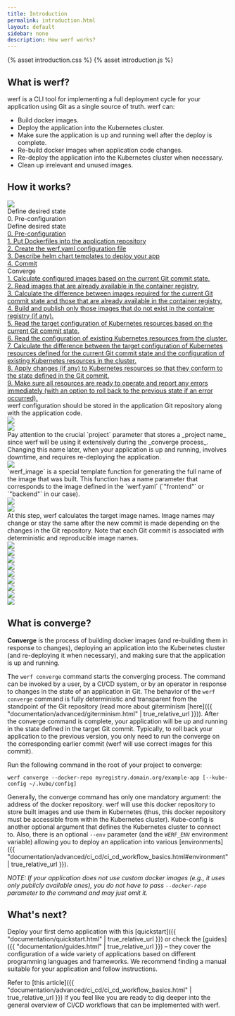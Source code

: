 ```yaml
---
title: Introduction
permalink: introduction.html
layout: default
sidebar: none
description: How werf works?
---
```


{% asset introduction.css %}
{% asset introduction.js %}

<div class="page__container">

## What is werf?

werf is a CLI tool for implementing a full deployment cycle for your application using Git as a single source of truth. werf can:

 - Build docker images.
 - Deploy the application into the Kubernetes cluster.
 - Make sure the application is up and running well after the deploy is complete.
 - Re-build docker images when application code changes.
 - Re-deploy the application into the Kubernetes cluster when necessary.
 - Clean up irrelevant and unused images.

## How it works?
<div id="introduction-presentation" class="introduction-presentation">
    <div id="introduction-presentation-controls" class="introduction-presentation__controls">
        <a href="javascript:void(0)" class="introduction-presentation__controls-nav">
            <img src="{% asset introduction/nav.svg @path %}" />
        </a>
        <div class="introduction-presentation__controls-stage">
            Define desired state
        </div>
        <div class="introduction-presentation__controls-step">
            0. Pre-configuration
        </div>
        <div class="introduction-presentation__controls-selector">
            <div class="introduction-presentation__controls-selector-stage">
                Define desired state
            </div>
            <div class="introduction-presentation__controls-selector-step">
                <a href="javascript:void(0)"
                    data-presentation-selector-option="0"
                    data-presentation-selector-stage="Define desired state">
                    0. Pre-configuration
                </a>
            </div>
            <div class="introduction-presentation__controls-selector-step">
                <a href="javascript:void(0)"
                    data-presentation-selector-option="1"
                    data-presentation-selector-stage="Define desired state">
                    1. Put Dockerfiles into the application repository
                </a>
            </div>
            <div class="introduction-presentation__controls-selector-step">
                <a href="javascript:void(0)"
                    data-presentation-selector-option="2"
                    data-presentation-selector-stage="Define desired state">
                    2. Create the werf.yaml configuration file
                </a>
            </div>
            <div class="introduction-presentation__controls-selector-step">
                <a href="javascript:void(0)"
                    data-presentation-selector-option="3"
                    data-presentation-selector-stage="Define desired state">
                    3. Describe helm chart templates to deploy your app
                </a>
            </div>
            <div class="introduction-presentation__controls-selector-step">
                <a href="javascript:void(0)"
                    data-presentation-selector-option="4"
                    data-presentation-selector-stage="Define desired state">
                    4. Commit
                </a>
            </div>
            <div class="introduction-presentation__controls-selector-stage">
                Converge
            </div>
            <div class="introduction-presentation__controls-selector-step">
                <a href="javascript:void(0)"
                    data-presentation-selector-option="5"
                    data-presentation-selector-stage="Converge">
                    1. Calculate configured images based on the current Git commit state.
                </a>
            </div>
            <div class="introduction-presentation__controls-selector-step">
                <a href="javascript:void(0)"
                    data-presentation-selector-option="6"
                    data-presentation-selector-stage="Converge">
                    2. Read images that are already available in the container registry.
                </a>
            </div>
            <div class="introduction-presentation__controls-selector-step">
                <a href="javascript:void(0)"
                    data-presentation-selector-option="7"
                    data-presentation-selector-stage="Converge">
                    3. Calculate the difference between images required for the current Git commit state and those that are already available in the container registry.
                </a>
            </div>
            <div class="introduction-presentation__controls-selector-step">
                <a href="javascript:void(0)"
                    data-presentation-selector-option="8"
                    data-presentation-selector-stage="Converge">
                    4. Build and publish only those images that do not exist in the container registry (if any).
                </a>
            </div>
            <div class="introduction-presentation__controls-selector-step">
                <a href="javascript:void(0)"
                    data-presentation-selector-option="9"
                    data-presentation-selector-stage="Converge">
                    5. Read the target configuration of Kubernetes resources based on the current Git commit state.
                </a>
            </div>
            <div class="introduction-presentation__controls-selector-step">
                <a href="javascript:void(0)"
                    data-presentation-selector-option="10"
                    data-presentation-selector-stage="Converge">
                    6. Read the configuration of existing Kubernetes resources from the cluster.
                </a>
            </div>
            <div class="introduction-presentation__controls-selector-step">
                <a href="javascript:void(0)"
                    data-presentation-selector-option="11"
                    data-presentation-selector-stage="Converge">
                    7. Calculate the difference between the target configuration of Kubernetes resources defined for the current Git commit state and the configuration of existing Kubernetes resources in the cluster.
                </a>
            </div>
            <div class="introduction-presentation__controls-selector-step">
                <a href="javascript:void(0)"
                    data-presentation-selector-option="12"
                    data-presentation-selector-stage="Converge">
                    8. Apply changes (if any) to Kubernetes resources so that they conform to the state defined in the Git commit.
                </a>
            </div>
            <div class="introduction-presentation__controls-selector-step">
                <a href="javascript:void(0)"
                    data-presentation-selector-option="13"
                    data-presentation-selector-stage="Converge">
                    9. Make sure all resources are ready to operate and report any errors immediately (with an option to roll back to the previous state if an error occurred).
                </a>
            </div>
        </div>
    </div>
    <div class="introduction-presentation__container">
        <div class="introduction-presentation__slide">
            <div class="introduction-presentation__slide-text">
                werf configuration should be stored in the application Git repository along with the application code.
            </div>
            <img src="{% asset introduction/s-1.svg @path %}"
            class="introduction-presentation__slide-img" />
        </div>
        <div class="introduction-presentation__slide">
            <div class="introduction-presentation__slide-text"></div>
            <img src="{% asset introduction/s-2.svg @path %}"
            class="introduction-presentation__slide-img" />
        </div>
        <div class="introduction-presentation__slide">
            <div class="introduction-presentation__slide-text">
<div markdown="1">
Pay attention to the crucial `project` parameter that stores a _project name_ since werf will be using it  extensively during the _converge process_. Changing this name later, when your application is up and running, involves downtime, and requires re-deploying the application.
</div>
            </div>
            <img src="{% asset introduction/s-3.svg @path %}"
            class="introduction-presentation__slide-img" />
        </div>
        <div class="introduction-presentation__slide">
            <div class="introduction-presentation__slide-text">
<div markdown="1">
`werf_image` is a special template function for generating the full name of the image that was built. This function has a name parameter that corresponds to the image defined in the `werf.yaml` (`"frontend"` or `"backend"` in our case).
</div>
            </div>
            <img src="{% asset introduction/s-4.svg @path %}"
            class="introduction-presentation__slide-img" />
        </div>
        <div class="introduction-presentation__slide">
            <div class="introduction-presentation__slide-text"></div>
            <img src="{% asset introduction/s-5.svg @path %}"
            class="introduction-presentation__slide-img" />
        </div>
        <div class="introduction-presentation__slide">
            <div class="introduction-presentation__slide-text">
<div markdown="1">
At this step, werf calculates the target image names. Image names may change or stay the same after the new commit is made depending on the changes in the Git repository. Note that each Git commit is associated with deterministic and reproducible image names.
</div>
            </div>
            <img src="{% asset introduction/s-6.svg @path %}"
            class="introduction-presentation__slide-img" />
        </div>
        <div class="introduction-presentation__slide">
            <div class="introduction-presentation__slide-text"></div>
            <img src="{% asset introduction/s-7.svg @path %}"
            class="introduction-presentation__slide-img" />
        </div>
        <div class="introduction-presentation__slide">
            <div class="introduction-presentation__slide-text"></div>
            <img src="{% asset introduction/s-8.svg @path %}"
            class="introduction-presentation__slide-img" />
        </div>
        <div class="introduction-presentation__slide">
            <div class="introduction-presentation__slide-text"></div>
            <img src="{% asset introduction/s-9.svg @path %}"
            class="introduction-presentation__slide-img" />
        </div>
        <div class="introduction-presentation__slide">
            <div class="introduction-presentation__slide-text"></div>
            <img src="{% asset introduction/s-10.svg @path %}"
            class="introduction-presentation__slide-img" />
        </div>
        <div class="introduction-presentation__slide">
            <div class="introduction-presentation__slide-text"></div>
            <img src="{% asset introduction/s-11.svg @path %}"
            class="introduction-presentation__slide-img" />
        </div>
        <div class="introduction-presentation__slide">
            <div class="introduction-presentation__slide-text"></div>
            <img src="{% asset introduction/s-12.svg @path %}"
            class="introduction-presentation__slide-img" />
        </div>
        <div class="introduction-presentation__slide">
            <div class="introduction-presentation__slide-text">
                <div class="introduction-presentation__slide-title"></div>
            </div>
            <img src="{% asset introduction/s-13.svg @path %}"
            class="introduction-presentation__slide-img" />
        </div>
        <div class="introduction-presentation__slide">
            <div class="introduction-presentation__slide-text">
                <div class="introduction-presentation__slide-title"></div>
            </div>
            <img src="{% asset introduction/s-14.svg @path %}"
            class="introduction-presentation__slide-img" />
        </div>
    </div>
</div>

## What is converge?

**Converge** is the process of building docker images (and re-building them in response to changes), deploying an application into the Kubernetes cluster (and re-deploying it when necessary), and making sure that the application is up and running.

The `werf converge` command starts the converging process. The command can be invoked by a user, by a CI/CD system, or by an operator in response to changes in the state of an application in Git. The behavior of the `werf converge` command is fully deterministic and transparent from the standpoint of the Git repository (read more about giterminism [here]({{ "documentation/advanced/giterminism.html" | true_relative_url }})). After the converge command is complete, your application will be up and running in the state defined in the target Git commit. Typically, to roll back your application to the previous version, you only need to run the converge on the corresponding earlier commit (werf will use correct images for this commit).

Run the following command in the root of your project to converge:

```shell
werf converge --docker-repo myregistry.domain.org/example-app [--kube-config ~/.kube/config]
```

Generally, the converge command has only one mandatory argument: the address of the docker repository. werf will use this docker repository to store built images and use them in Kubernetes (thus, this docker repository must be accessible from within the Kubernetes cluster). Kube-config is another optional argument that defines the Kubernetes cluster to connect to. Also, there is an optional `--env` parameter (and the `WERF_ENV` environment variable) allowing you to deploy an application into various [environments]({{ "documentation/advanced/ci_cd/ci_cd_workflow_basics.html#environment" | true_relative_url }}).

_NOTE: If your application does not use custom docker images (e.g., it uses only publicly available ones), you do not have to pass `--docker-repo` parameter to the command and may just omit it._

## What's next?

Deploy your first demo application with this [quickstart]({{ "documentation/quickstart.html" | true_relative_url }}) or check the [guides]({{ "documentation/guides.html" | true_relative_url }}) – they cover the configuration of a wide variety of applications based on different programming languages and frameworks. We recommend finding a manual suitable for your application and follow instructions.

Refer to [this article]({{ "documentation/advanced/ci_cd/ci_cd_workflow_basics.html" | true_relative_url }}) if you feel like you are ready to dig deeper into the general overview of CI/CD workflows that can be implemented with werf.

</div>